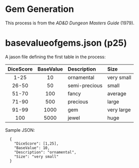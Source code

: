 # Gem Generation

This process is from the *AD&D Dungeon Masters Guide* (1979).

# basevalueofgems.json (p25)

A jason file defining the first table in the process:

| DiceScore | BaseValue | Description | Size |
| :-------: | :-------: | :---------- | :--- |
| 1-25 | 10 | ornamental | very small |
| 26-50 | 50 | semi-precious | small |
| 51-70 | 100 | fancy | average |
| 71-90 | 500 | precious | large |
| 91-99 | 1000 | gem | very large |
| 100 | 5000 | jewel | huge |

Sample JSON:

```
  {
    "DiceScore": [1,25],
    "BaseValue": 10,
    "Description": "ornamental",
    "Size": "very small"
  }
```

